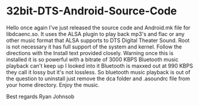 # 32bit-DTS-Android-Source-Code

Hello once again I've just released the source code and Android.mk file for libdcaenc.so. It uses the ALSA plugin to play back mp3's and flac or any other music format that ALSA supports to DTS Digital Theater Sound. Root is not necessary it has full support of the system and kernel. Follow the directions with the Install text provided closely. Warning once this is installed it is so powerful with a bitrate of 3000 KBPS Bluetooth music playback can't keep up I looked into it Bluetooth is maxxed out at 990 KBPS they call it lossy but it's not lossless. So bluetooth music playback is out of the question to uninstall just remove the dca folder and .asoundrc file from your home directory. Enjoy the music.



Best regards 
Ryan Johnsob
